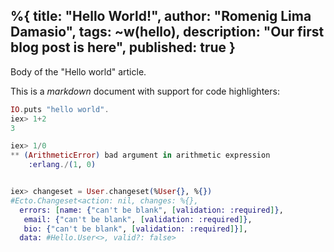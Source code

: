 %{
  title: "Hello World!",
  author: "Romenig Lima Damasio",
  tags: ~w(hello),
  description: "Our first blog post is here",
  published: true
}
---
Body of the "Hello world" article.

This is a *markdown* document with support for code highlighters:

```elixir
IO.puts "hello world".
iex> 1+2
3

iex> 1/0
** (ArithmeticError) bad argument in arithmetic expression
    :erlang./(1, 0)


iex> changeset = User.changeset(%User{}, %{})
#Ecto.Changeset<action: nil, changes: %{},
  errors: [name: {"can't be blank", [validation: :required]},
   email: {"can't be blank", [validation: :required]},
   bio: {"can't be blank", [validation: :required]}],
  data: #Hello.User<>, valid?: false>
```